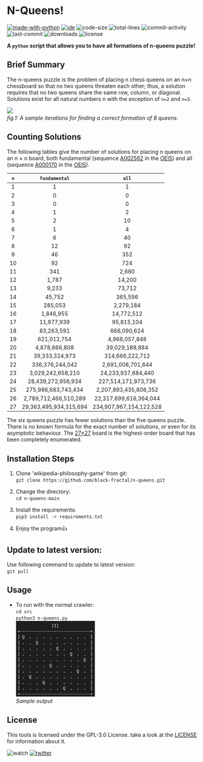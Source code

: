 # N-Queens!
[![made-with-python](https://img.shields.io/badge/made%20with-Python%20%3E3-1f425f.svg?color=blueviolet&style=plastic&logo=python)](https://www.python.org/)
[![ide](https://img.shields.io/badge/IDE-VSCode-yellowgreen?style=plastic&logo=visual-studio-code)](https://code.visualstudio.com/)
![code-size](https://img.shields.io/github/languages/code-size/black-fractal/wikipedia-philosophy-game?style=plastic)
![total-lines](https://img.shields.io/tokei/lines/github/black-fractal/wikipedia-philosophy-game?style=plastic&color=green)
![commit-activity](https://img.shields.io/github/commit-activity/m/black-fractal/wikipedia-philosophy-game?color=brightgreen&style=plastic)
![last-commit](https://img.shields.io/github/last-commit/black-fractal/wikipedia-philosophy-game?color=9cf&style=plastic)
![downloads](https://img.shields.io/github/downloads/black-fractal/wikipedia-philosophy-game/total?style=plastic)
![license](https://img.shields.io/github/license/black-fractal/wikipedia-philosophy-game?style=plastic)

**A `python` script that allows you to have all formations of n-queens puzzle!**

## Brief Summary
The n-queens puzzle is the problem of placing n chess queens on an n×n chessboard so that no two queens threaten each other; thus, a solution requires that no two queens share the same row, column, or diagonal. Solutions exist for all natural numbers n with the exception of `n=2` and `n=3`.

<p align="left">
  <img width="300" src="https://upload.wikimedia.org/wikipedia/commons/1/1f/Eight-queens-animation.gif"></br>
  <i>fig.1: A sample iterations for finding a correct formation of 8 queens.</i>
</p>

## Counting Solutions
The following tables give the number of solutions for placing n queens on an n × n board, both fundamental (sequence [A002562](https://oeis.org/A002562) in the [OEIS](https://en.wikipedia.org/wiki/On-Line_Encyclopedia_of_Integer_Sequences)) and all (sequence [A000170](https://oeis.org/A000170) in the [OEIS](https://en.wikipedia.org/wiki/On-Line_Encyclopedia_of_Integer_Sequences)).

| `n` | `fundamental` | `all` |
| :-: | :-----------: | :---: |
| 1 | 1 | 1 |
| 2 | 0 | 0 |
| 3 | 0 | 0 |
| 4 | 1 | 2 |
| 5 | 2 | 10 |
| 6 | 1 | 4 |
| 7 | 6 | 40 |
| 8 | 12 | 92 |
| 9 | 46 | 352 |
| 10 | 92 | 724 |
| 11 | 341 | 2,680 |
| 12 | 1,787 | 14,200 |
| 13 | 9,233 | 73,712 |
| 14 | 45,752 | 365,596 |
| 15 | 285,053 | 2,279,184 |
| 16 | 1,846,955 | 14,772,512 |
| 17 | 11,977,939 | 95,815,104 |
| 18 | 83,263,591 | 666,090,624 |
| 19 | 621,012,754 | 4,968,057,848 |
| 20 | 4,878,666,808 | 39,029,188,884 |
| 21 | 39,333,324,973 | 314,666,222,712 |
| 22 | 336,376,244,042 | 2,691,008,701,644 |
| 23 | 3,029,242,658,210 | 24,233,937,684,440 |
| 24 | 28,439,272,956,934 | 227,514,171,973,736 |
| 25 | 275,986,683,743,434 | 2,207,893,435,808,352 |
| 26 | 2,789,712,466,510,289 | 22,317,699,616,364,044 |
| 27 | 29,363,495,934,315,694 | 234,907,967,154,122,528 |

The six queens puzzle has fewer solutions than the five queens puzzle.
There is no known formula for the exact number of solutions, or even for its asymptotic behaviour. The [27×27](https://github.com/preusser/q27) board is the highest-order board that has been completely enumerated.

## Installation Steps
1. Clone 'wikipedia-philosophy-game' from git:\
`git clone https://github.com/black-fractal/n-queens.git`

2. Change the directory:\
`cd n-queens-main`

3. Install the requirements:\
`pip3 install -r requirements.txt`

4. Enjoy the program:+1:

## Update to latest version:
Use following command to update to latest version:\
`git pull`

## Usage
- To run with the normal crawler:\
`cd src`\
`python3 n-queens.py`\
![output-of-n-queens](https://github.com/black-fractal/n-queens/blob/main/img/output-of-n-queens.gif)\
*Sample output*

## License
This tools is licensed under the GPL-3.0 License. take a look at the [LICENSE](https://github.com/black-fractal/wikipedia-philosophy-game/blob/main/LICENSE) for information about it.

![watch](https://img.shields.io/github/watchers/black-fractal/wikipedia-philosophy-game?label=watch&style=social)
[![twitter](https://img.shields.io/twitter/follow/V4HlD?color=yellow&label=twitter%20follow&style=social)](https://twitter.com/V4HlD)

